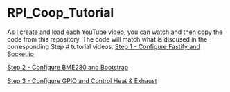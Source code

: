 # RPI_Coop_Tutorial
As I create and load each YouTube video, you can watch and then copy the code from this repository. The code will match what is discused in the corresponding Step # tutorial videos.
[Step 1 - Configure Fastify and Socket.io](./Step%201)

[Step 2 - Configure BME280 and Bootstrap](./Step%202)

[Step 3 - Configure GPIO and Control Heat & Exhaust](./Step%203)
